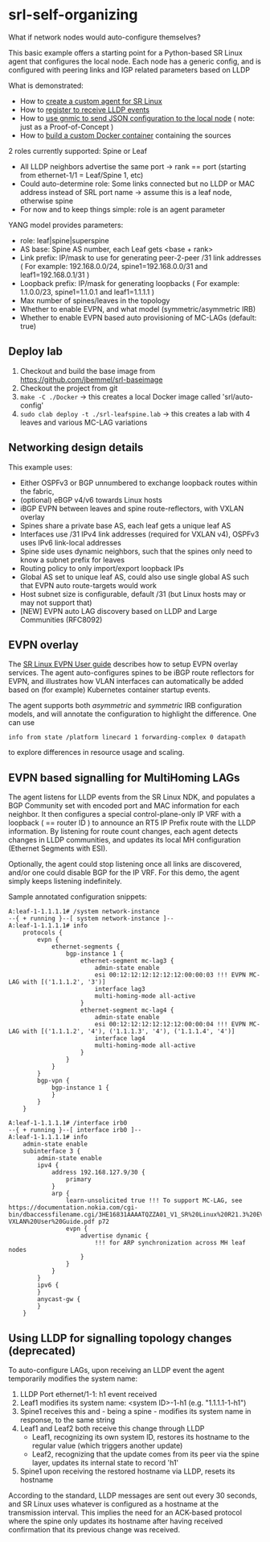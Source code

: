 # srl-self-organizing

What if network nodes would auto-configure themselves?

This basic example offers a starting point for a Python-based SR Linux agent that configures the local node.
Each node has a generic config, and is configured with peering links and IGP related parameters based on LLDP

What is demonstrated:
* How to [create a custom agent for SR Linux](https://github.com/jbemmel/srl-self-organizing/tree/main/appmgr)
* How to [register to receive LLDP events](https://github.com/jbemmel/srl-self-organizing/blob/main/appmgr/auto-config-agent.py#L47)
* How to [use gnmic to send JSON configuration to the local node](https://github.com/jbemmel/srl-self-organizing/blob/main/appmgr/gnmic-configure-interface.sh) ( note: just as a Proof-of-Concept )
* How to [build a custom Docker container](https://github.com/jbemmel/srl-self-organizing/tree/main/Docker) containing the sources

2 roles currently supported: Spine or Leaf
* All LLDP neighbors advertise the same port -> rank == port (starting from ethernet-1/1 = Leaf/Spine 1, etc)
* Could auto-determine role: Some links connected but no LLDP or MAC address instead of SRL port name -> assume this is a leaf node, otherwise spine
* For now and to keep things simple: role is an agent parameter

YANG model provides parameters:
* role: leaf|spine|superspine
* AS base: Spine AS number, each Leaf gets <base + rank>
* Link prefix: IP/mask to use for generating peer-2-peer /31 link addresses 
  ( For example: 192.168.0.0/24, spine1=192.168.0.0/31 and leaf1=192.168.0.1/31 )
* Loopback prefix: IP/mask for generating loopbacks
  ( For example: 1.1.0.0/23, spine1=1.1.0.1 and leaf1=1.1.1.1 )
* Max number of spines/leaves in the topology
* Whether to enable EVPN, and what model (symmetric/asymmetric IRB)
* Whether to enable EVPN based auto provisioning of MC-LAGs (default: true)

## Deploy lab
1. Checkout and build the base image from https://github.com/jbemmel/srl-baseimage
2. Checkout the project from git
3. `make -C ./Docker` -> this creates a local Docker image called 'srl/auto-config'
4. `sudo clab deploy -t ./srl-leafspine.lab` -> this creates a lab with 4 leaves and various MC-LAG variations

## Networking design details
This example uses:
* Either OSPFv3 or BGP unnumbered to exchange loopback routes within the fabric, 
* (optional) eBGP v4/v6 towards Linux hosts
* iBGP EVPN between leaves and spine route-reflectors, with VXLAN overlay
* Spines share a private base AS, each leaf gets a unique leaf AS
* Interfaces use /31 IPv4 link addresses (required for VXLAN v4), OSPFv3 uses IPv6 link-local addresses
* Spine side uses dynamic neighbors, such that the spines only need to know a subnet prefix for leaves
* Routing policy to only import/export loopback IPs
* Global AS set to unique leaf AS, could also use single global AS such that EVPN auto route-targets would work
* Host subnet size is configurable, default /31 (but Linux hosts may or may not support that)
* [NEW] EVPN auto LAG discovery based on LLDP and Large Communities (RFC8092)

## EVPN overlay
The [SR Linux EVPN User guide](https://documentation.nokia.com/cgi-bin/dbaccessfilename.cgi/3HE16831AAAATQZZA01_V1_SR%20Linux%20R21.3%20EVPN-VXLAN%20User%20Guide.pdf) describes how to setup EVPN overlay services. The agent auto-configures spines to be iBGP route reflectors for EVPN, and illustrates how VLAN interfaces can automatically be added based on (for example) Kubernetes container startup events.

The agent supports both *asymmetric* and *symmetric* IRB configuration models, and will annotate the configuration to highlight the difference.
One can use 
```
info from state /platform linecard 1 forwarding-complex 0 datapath
```
to explore differences in resource usage and scaling.

## EVPN based signalling for MultiHoming LAGs
The agent listens for LLDP events from the SR Linux NDK, and populates a BGP Community set with encoded port and MAC information for each neighbor.
It then configures a special control-plane-only IP VRF with a loopback ( == router ID ) to announce an RT5 IP Prefix route with the LLDP information.
By listening for route count changes, each agent detects changes in LLDP communities, and updates its local MH configuration (Ethernet Segments with ESI).

Optionally, the agent could stop listening once all links are discovered, and/or one could disable BGP for the IP VRF. For this demo, the agent simply keeps listening indefinitely.

Sample annotated configuration snippets:
```
A:leaf-1-1.1.1.1# /system network-instance                                                                                                                                                                         
--{ + running }--[ system network-instance ]--                                                                                                                                                                     
A:leaf-1-1.1.1.1# info                                                                                                                                                                                             
    protocols {
        evpn {
            ethernet-segments {
                bgp-instance 1 {
                    ethernet-segment mc-lag3 {
                        admin-state enable
                        esi 00:12:12:12:12:12:12:00:00:03 !!! EVPN MC-LAG with [('1.1.1.2', '3')]
                        interface lag3
                        multi-homing-mode all-active
                    }
                    ethernet-segment mc-lag4 {
                        admin-state enable
                        esi 00:12:12:12:12:12:12:00:00:04 !!! EVPN MC-LAG with [('1.1.1.2', '4'), ('1.1.1.3', '4'), ('1.1.1.4', '4')]
                        interface lag4
                        multi-homing-mode all-active
                    }
                }
            }
        }
        bgp-vpn {
            bgp-instance 1 {
            }
        }
    }
```

```
A:leaf-1-1.1.1.1# /interface irb0                                                                                                                                                                                  
--{ + running }--[ interface irb0 ]--                                                                                                                                                                              
A:leaf-1-1.1.1.1# info                                                                                                                                                                                             
    admin-state enable
    subinterface 3 {
        admin-state enable
        ipv4 {
            address 192.168.127.9/30 {
                primary
            }
            arp {
                learn-unsolicited true !!! To support MC-LAG, see https://documentation.nokia.com/cgi-bin/dbaccessfilename.cgi/3HE16831AAAATQZZA01_V1_SR%20Linux%20R21.3%20EVPN-VXLAN%20User%20Guide.pdf p72
                evpn {
                    advertise dynamic {
                        !!! for ARP synchronization across MH leaf nodes
                    }
                }
            }
        }
        ipv6 {
        }
        anycast-gw {
        }
    }
```

## Using LLDP for signalling topology changes (deprecated)
To auto-configure LAGs, upon receiving an LLDP event the agent temporarily modifies the system name:
1. LLDP Port ethernet/1-1: h1 event received
2. Leaf1 modifies its system name: \<system ID\>-1-h1 (e.g. "1.1.1.1-1-h1")
3. Spine1 receives this and - being a spine - modifies its system name in response, to the same string
4. Leaf1 and Leaf2 both receive this change through LLDP
   + Leaf1, recognizing its own system ID, restores its hostname to the regular value (which triggers another update)
   + Leaf2, recognizing that the update comes from its peer via the spine layer, updates its internal state to record 'h1'
5. Spine1 upon receiving the restored hostname via LLDP, resets its hostname

According to the standard, LLDP messages are sent out every 30 seconds, and SR Linux uses whatever is configured as a hostname at the transmission interval. This implies the need for an ACK-based protocol where the spine only updates its hostname after having received confirmation that its previous change was received.

